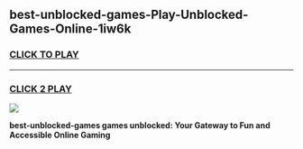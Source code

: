 
## best-unblocked-games-Play-Unblocked-Games-Online-1iw6k
<h3>
<a href="https://premium76.site?title=best-unblocked-games&ref=25A">CLICK TO PLAY</a></h3>
<hr>

<h3>
<a href="https://premium76.site?title=best-unblocked-games&ref=25A">CLICK 2 PLAY</a>
  
</h3>

<a href="https://premium76.site?title=best-unblocked-games&ref=25A"><img src="https://clearcache.store/games.png"></a>


**best-unblocked-games games unblocked: Your Gateway to Fun and Accessible Online Gaming**
